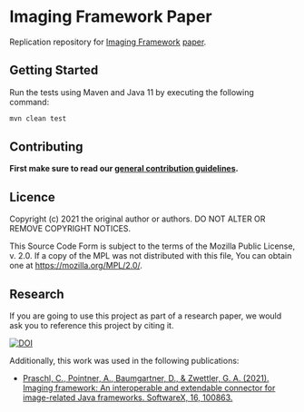 # Imaging Framework Paper

Replication repository for [Imaging Framework](https://github.com/FHOOEAIST/imaging) [paper](https://doi.org/10.1016/j.softx.2021.100863).

## Getting Started

Run the tests using Maven and Java 11 by executing the following command:

```bash
mvn clean test
```

## Contributing

**First make sure to read our [general contribution guidelines](https://fhooeaist.github.io/CONTRIBUTING.html).**
   
## Licence

Copyright (c) 2021 the original author or authors.
DO NOT ALTER OR REMOVE COPYRIGHT NOTICES.

This Source Code Form is subject to the terms of the Mozilla Public
License, v. 2.0. If a copy of the MPL was not distributed with this
file, You can obtain one at https://mozilla.org/MPL/2.0/.

## Research

If you are going to use this project as part of a research paper, we would ask you to reference this project by citing
it. 

[![DOI](https://zenodo.org/badge/378864513.svg)](https://zenodo.org/badge/latestdoi/378864513)

Additionally, this work was used in the following publications:
 - [Praschl, C., Pointner, A., Baumgartner, D., & Zwettler, G. A. (2021). Imaging framework: An interoperable and extendable connector for image-related Java frameworks. SoftwareX, 16, 100863.](https://doi.org/10.1016/j.softx.2021.100863)
